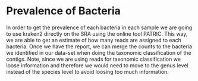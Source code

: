 # Prevalence of Bacteria

In order to get the prevalence of each bacteria in each sample we are going to use kraken2 directly on the SRA using the online tool PATRIC. This way, we are able to get an estimate of how many reads are assigned to each bacteria. Once we have the report, we can merge the counts to the bacteria we identified in our data-set when doing the taxonomic classification of the contigs. 
Note, since we are using reads for taxonomic classification we loose information and therefore we would need to move to the genus level instead of the species level to avoid loosing too much information.

